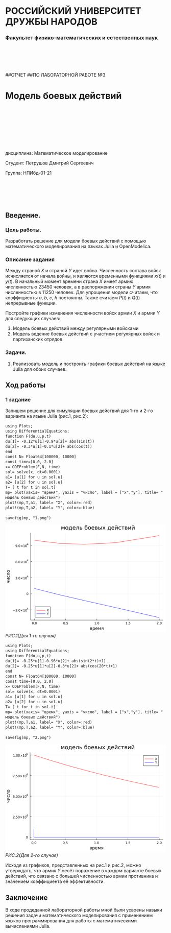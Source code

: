# РОССИЙСКИЙ УНИВЕРСИТЕТ ДРУЖБЫ НАРОДОВ

### Факультет физико-математических и естественных наук 

<br/>
<br/>
<br/>
<br/>

##ОТЧЕТ
##ПО ЛАБОРАТОРНОЙ РАБОТЕ №3
# Модель боевых действий

<br/>
<br/>
<br/>
<br/>
<br/>
<br/>
<br/>
<br/>
дисциплина:  Математическое моделирование

Студент: Петрушов Дмитрий Сергеевич

Группа: НПИбд-01-21

<br/>
<br/>
<br/>
<br/>

## Введение.
### Цель работы.
Разработать решение для модели боевых действий с помощью математического моделирования на языках Julia и OpenModelica.

### Описание задания
Между страной $X$ и страной $Y$ идет война. Численность состава войск 
исчисляется от начала войны, и являются временными функциями 
$x(t)$ и $y(t)$. В начальный момент времени страна $X$ имеет армию численностью $23 450$ человек, а в распоряжении страны $Y$ армия численностью в $11 250$ человек. Для упрощения модели считаем, что коэффициенты $a$, $b$, $c$, $h$ постоянны. Также считаем $P(t)$ и $Q(t)$ непрерывные функции.

Постройте графики изменения численности войск армии $Х$ и армии $Y$ для 
следующих случаев:

1. Модель боевых действий между регулярными войсками
2. Модель ведение боевых действий с участием регулярных войск и 
партизанских отрядов  
### Задачи.
1. Реализовать модель и построить графики боевых действий на языке Julia для обоих случаев. 

## Ход работы
### 1 задание
Запишем решение для симуляции боевых действий для 1-го и 2-го варианта на языке Julia (рис.1, рис.2):

```
using Plots;
using DifferentialEquations;
function F(du,u,p,t)
du[1]= -0.12*u[1]-0.9*u[2]+ abs(sin(t))
du[2]= -0.3*u[1]-0.1*u[2]+ abs(cos(t))
end
const N= Float64[100000, 10000]
const time=[0.0, 2.0]
x= ODEProblem(F,N, time)
sol= solve(x, dt=0.0001)
a1= [u[1] for u in sol.u]
a2= [u[2] for u in sol.u]
T= [ t for t in sol.t]
mp= plot(xaxis= "время", yaxis = "число", label = ["x","y"], title= " модель боевых действий")
plot!(mp,T,a1, label= "X", color=:red)
plot!(mp,T,a2, label= "Y", color=:blue)

savefig(mp, "1.png")
```
![pic](images/1.png)
<br/>*РИС.1(Для 1-го случая)*

```
using Plots;
using DifferentialEquations;
function F(du,u,p,t)
du[1]= -0.25*u[1]-0.96*u[2]+ abs(sin(2*t)+1)
du[2]= -0.25*u[1]*u[2]-0.3*u[2]+ abs(cos(20*t)+1)
end
const N= Float64[100000, 10000]
const time=[0.0, 2.0]
x= ODEProblem(F,N, time)
sol= solve(x, dt=0.0001)
a1= [u[1] for u in sol.u]
a2= [u[2] for u in sol.u]
T= [ t for t in sol.t]
mp= plot(xaxis= "время", yaxis = "число", label = ["x","y"], title= " модель боевых действий")
plot!(mp,T,a1, label= "X", color=:red)
plot!(mp,T,a2, label= "Y", color=:blue)

savefig(mp, "2.png")
```

![pic](images/2.png)
<br/>*РИС.2(Для 2-го случая)*

Исходя из графиков, представленных на рис.1 и рис.2, можно утверждать, что армия $Y$ несёт поражение в каждом варианте боевых действий, что связано с большей численностью армии противника и значением коэффициента её эффективности.

## Заключение
В ходе продеданной лабораторной работы мной были усвоены навыки решения задачи математического моделирования с применением языков программирования для работы с математическими вычислениями Julia.
